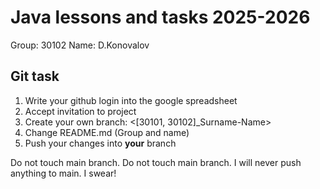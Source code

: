 # Java lessons and tasks 2025-2026

Group: 30102
Name: D.Konovalov

## Git task

1. Write your github login into the google spreadsheet
2. Accept invitation to project
3. Create your own branch: <[30101, 30102]_Surname-Name>
4. Change README.md (Group and name)
5. Push your changes into **your** branch


Do not touch main branch. Do not touch main branch. I will never push anything to main. I swear!
